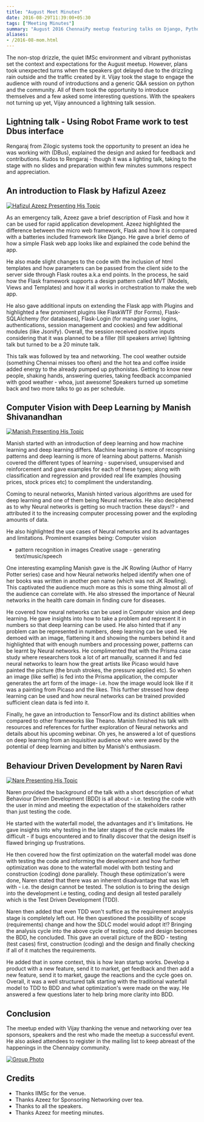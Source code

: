 ```yaml
---
title: "August Meet Minutes"
date: 2016-08-29T11:39:00+05:30
tags: ["Meeting Minutes"]
summary: "August 2016 ChennaiPy meetup featuring talks on Django, Python development, and technical discussions."
aliases:
- /2016-08-mom.html
---
```


The non-stop drizzle, the quiet IMSc environment and vibrant
pythonistas set the context and expectations for the August
meetup. However, plans took unexpected turns when the speakers got
delayed due to the drizzling rain outside and the traffic created by
it. Vijay took the stage to engage the audience with round of
introductions and a generic Q&A session on python and the
community. All of them took the opportunity to introduce themselves
and a few asked some interesting questions. With the speakers not
turning up yet, Vijay announced a lightning talk session.

## Lightning talk - Using Robot Frame work to test Dbus interface

Rengaraj from Zilogic systems took the opportunity to present an idea
he was working with (DBus), explained the design and asked for
feedback and contributions. Kudos to Rengaraj - though it was a
lighting talk, taking to the stage with no slides and preparation
within few minutes summons respect and appreciation.

## An introduction to Flask by Hafizul Azeez

<a
href="https://a248.e.akamai.net/secure.meetupstatic.com/photos/event/5/1/c/4/600_453560932.jpeg"><img
src="https://a248.e.akamai.net/secure.meetupstatic.com/photos/event/5/1/c/4/event_453560932.jpeg"
alt="Hafizul Azeez Presenting His Topic"/></a>

As an emergency talk, Azeez gave a brief description of Flask and how
it can be used for rapid application development. Azeez highlighted
the difference between the micro web framework, Flask and how it is
compared with a batteries included framework like Django. He gave a
brief demo of how a simple Flask web app looks like and explained the
code behind the app.

He also made slight changes to the code with the inclusion of html
templates and how parameters can be passed from the client side to the
server side through Flask routes a.k.a end points. In the process, he
said how the Flask framework supports a design pattern called MVT
(Models, Views and Templates) and how it all works in orchestration to
make the web app.

He also gave additional inputs on extending the Flask app with Plugins
and highlighted a few prominent plugins like FlaskWTF (for Forms),
Flask-SQLAlchemy (for databases), Flask-Login (for managing user
logins, authentications, session management and cookies) and few
additional modules (like Jsonify). Overall, the session received
positive inputs considering that it was planned to be a filler (till
speakers arrive) lightning talk but turned to be a 20 minute talk.

   This talk was followed by tea and networking. The cool weather
   outside (something Chennai misses too often) and the hot tea and
   coffee inside added energy to the already pumped up
   pythonistas. Getting to know new people, shaking hands, answering
   queries, taking feedback accompanied with good weather - whoa, just
   awesome! Speakers turned up sometime back and two more talks to go
   as per schedule.

## Computer Vision with Deep Learning by Manish Shivanandhan

<a
href="https://a248.e.akamai.net/secure.meetupstatic.com/photos/event/5/1/b/3/600_453560915.jpeg"><img
src="https://a248.e.akamai.net/secure.meetupstatic.com/photos/event/5/1/b/3/event_453560915.jpeg"
alt="Manish Presenting His Topic"/></a>

Manish started with an introduction of deep learning and how machine
learning and deep learning differs. Machine learning is more of
recognising patterns and deep learning is more of learning about
patterns. Manish covered the different types of learning - supervised,
unsupervised and reinforcement and gave examples for each of these
types; along with classification and regression and provided real life
examples (housing prices, stock prices etc) to compliment the
understanding.

Coming to neural networks, Manish hinted various algorithms are used
for deep learning and one of them being Neural networks. He also
deciphered as to why Neural networks is getting so much traction these
days!? - and attributed it to the increasing computer processing power
and the exploding amounts of data.

He also highlighted the use cases of Neural networks and its
advantages and limitations. Prominent examples being: Computer vision
- pattern recognition in images Creative usage - generating
text/music/speech

One interesting exampling Manish gave is the JK Rowling (Author of
Harry Potter series) case and how Neural networks helped identify when
one of her books was written in another pen name (which was not JK
Rowling). This captivated the audience much more as this is some thing
almost all of the audience can correlate with. He also stressed the
importance of Neural networks in the health care domain in finding
cure for diseases.

He covered how neural networks can be used in Computer vision and deep
learning. He gave insights into how to take a problem and represent it
in numbers so that deep learning can be used. He also hinted that if
any problem can be represented in numbers, deep learning can be
used. He demoed with an image, flattening it and showing the numbers
behind it and highlighted that with enough numbers and processing
power, patterns can be learnt by Neural networks. He complimented that
with the Prisma case study where researchers took a lot of art
manually, scanned it and fed neural networks to learn how the great
artists like Picaso would have painted the picture (the brush strokes,
the pressure applied etc). So when an image (like selfie) is fed into
the Prisma application, the computer generates the art form of the
image- i.e. how the image would look like if it was a painting from
Picaso and the likes. This further stressed how deep learning can be
used and how neural networks can be trained provided sufficient clean
data is fed into it.

Finally, he gave an introduction to TensorFlow and its distinct
abilities when compared to other frameworks like Theano. Manish
finished his talk with resources and references for further
exploration of Neural networks and details about his upcoming
webinar. Oh yes, he answered a lot of questions on deep learning from
an inquisitive audience who were awed by the potential of deep
learning and bitten by Manish's enthusiasm.

## Behaviour Driven Development by Naren Ravi

<a
href="https://a248.e.akamai.net/secure.meetupstatic.com/photos/event/5/1/d/b/600_453560955.jpeg"><img
src="https://a248.e.akamai.net/secure.meetupstatic.com/photos/event/5/1/d/b/event_453560955.jpeg"
alt="Nare Presenting His Topic"/></a>

Naren provided the background of the talk with a short description of
what Behaviour Driven Development (BDD) is all about - i.e. testing
the code with the user in mind and meeting the expectation of the
stakeholders rather than just testing the code.

He started with the waterfall model, the advantages and it's
limitations. He gave insights into why testing in the later stages of
the cycle makes life difficult - if bugs encountered and to finally
discover that the design itself is flawed bringing up frustrations.

He then covered how the first optimization on the waterfall model was
done with testing the code and informing the development and how
further optimization was done to the waterfall model with both testing
and construction (coding) done parallely. Though these optimization's
were done, Naren stated that there was an inherent disadvantage that
was left with - i.e. the design cannot be tested. The solution is to
bring the design into the development i.e testing, coding and design
all tested parallely which is the Test Driven Development (TDD).

Naren then added that even TDD won't suffice as the requirement
analysis stage is completely left out. He then questioned the
possibility of scope (requirements) change and how the SDLC model
would adopt it!? Bringing the analysis cycle into the above cycle of
testing, code and design becomes the BDD, he concluded. This gave an
overall picture of the BDD - testing (test cases) first, construction
(coding) and the design and finally checking if all of it matches the
requirements.

He added that in some context, this is how lean startup works. Develop
a product with a new feature, send it to market, get feedback and then
add a new feature, send it to market, gauge the reactions and the
cycle goes on. Overall, it was a well structured talk starting with
the traditional waterfall model to TDD to BDD and what optimization's
were made on the way. He answered a few questions later to help bring
more clarity into BDD.

## Conclusion

The meetup ended with Vijay thanking the venue and networking over tea
sponsors, speakers and the rest who made the meetup a successful
event. He also asked attendees to register in the mailing list to keep
abreast of the happenings in the Chennaipy community.

<a
href="https://a248.e.akamai.net/secure.meetupstatic.com/photos/event/5/2/6/f/600_453561103.jpeg"/><img
src="https://a248.e.akamai.net/secure.meetupstatic.com/photos/event/5/2/6/f/event_453561103.jpeg"
alt="Group Photo"/></a>

## Credits

* Thanks IIMSc for the venue.
* Thanks Azeez for Sponsoring Networking over tea.
* Thanks to all the speakers.
* Thanks Azeez for meeting minutes.
